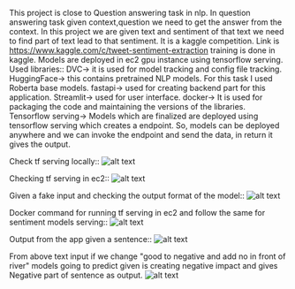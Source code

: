 This project is close to Question answering task in nlp.
In question answering task given context,question we need to get the answer from the context. In this project we are given text and sentiment of that text 
we need to find part of text lead to that sentiment.
It is a kaggle competition. Link is https://www.kaggle.com/c/tweet-sentiment-extraction
training is done in kaggle.
Models are deployed in ec2 gpu instance using tensorflow serving.
Used libraries::
DVC-> it is used for model tracking and config file tracking.
HuggingFace-> this contains pretrained NLP models. For this task I used Roberta base models.
fastapi-> used for creating backend part for this application.
Streamlit-> used for user interface.
docker-> It is used for packaging the code and maintaining the versions of the libraries.
Tensorflow serving-> Models which are finalized are deployed using tensorflow serving which creates a endpoint. So, models can be deployed anywhere and we can invoke the endpoint
and send the data, in return it gives the output.

Check tf serving locally::
![alt text](https://github.com/RavitejaBadugu/tweet_sentiment_extraction/blob/main/tweet_images/Inkedupdated_serving_check_locally.jpg)

Checking tf serving in ec2::
![alt text](https://github.com/RavitejaBadugu/tweet_sentiment_extraction/blob/main/tweet_images/Inkedupdated_ec2_serving_exraction_LI.jpg)

Given a fake input and checking the output format of the model::
![alt text](https://github.com/RavitejaBadugu/tweet_sentiment_extraction/blob/main/tweet_images/updated_duplicate_input_extractionjpg.jpg)

Docker command for running tf serving in ec2 and follow the same for sentiment models serving::
![alt text](https://github.com/RavitejaBadugu/tweet_sentiment_extraction/blob/main/tweet_images/updated_tf_serving_docker_ec2_cmd.jpg)

Output from the app given a sentence::
![alt text](https://github.com/RavitejaBadugu/tweet_sentiment_extraction/blob/main/tweet_images/positive_test_sample.png)

From above text input if we change "good to negative and add no in front of river" models going to predict given is creating negative impact and gives Negative part of sentence as output.
![alt text](https://github.com/RavitejaBadugu/tweet_sentiment_extraction/blob/main/tweet_images/positive_test_sample.png)





